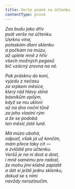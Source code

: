 ```yaml
---
title: Verše psané na účtenku
contentType: prose
---
```


<section>

_Zas budu jako dřív  
psát verše na účtenku.  
Usrknu vína,  
polaskám dlaní sklenku  
a počkám na múzu,  
až uplete mně z hřív  
všech možných pegasů  
bič vzácný zrovna na ně._

</section>

<section>

_Pak prásknu do koní,  
vyjedu z nečasu  
za srpkem měsíce,  
který rád hlavy stíná  
básníkům opilým,  
když se mu ukloní  
až na dno noční tůně  
za jeho vlastní rým  
a že se podobá  
ten měsíc jisté luně._

</section>

<section>

_Má múzo ubohá,  
odpusť, však já už končím,  
mám přece taky cit —  
a zvláště pro účtenku.  
Veršů je na ní dost a dost,  
i mně samému pro radost,  
že mohu jimi klidně zaplatit  
a dát si ještě jednu sklenku,  
dokud se s nimi  
navždy nerozloučím._

</section>
